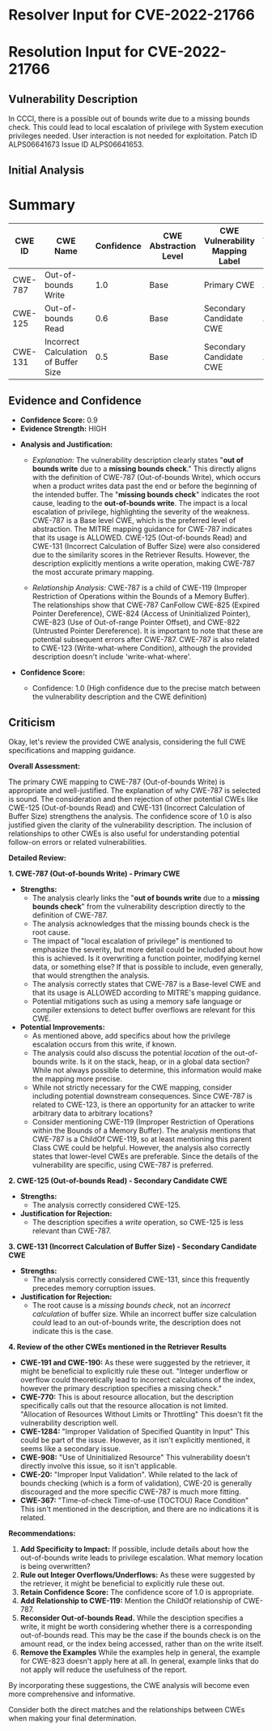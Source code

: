 # Resolver Input for CVE-2022-21766

# Resolution Input for CVE-2022-21766

## Vulnerability Description
In CCCI, there is a possible out of bounds write due to a missing bounds check. This could lead to local escalation of privilege with System execution privileges needed. User interaction is not needed for exploitation. Patch ID ALPS06641673 Issue ID ALPS06641653.

## Initial Analysis
# Summary
| CWE ID | CWE Name | Confidence | CWE Abstraction Level | CWE Vulnerability Mapping Label | CWE-Vulnerability Mapping Notes |
|---|---|---|---|---|---|
| CWE-787 | Out-of-bounds Write | 1.0 | Base | Primary CWE | Allowed |
| CWE-125 | Out-of-bounds Read | 0.6 | Base | Secondary Candidate CWE | Allowed |
| CWE-131 | Incorrect Calculation of Buffer Size | 0.5 | Base | Secondary Candidate CWE | Allowed |

## Evidence and Confidence

*   **Confidence Score:** 0.9
*   **Evidence Strength:** HIGH

- **Analysis and Justification:**  
  - *Explanation:* The vulnerability description clearly states "**out of bounds write** due to a **missing bounds check**." This directly aligns with the definition of CWE-787 (Out-of-bounds Write), which occurs when a product writes data past the end or before the beginning of the intended buffer. The "**missing bounds check**" indicates the root cause, leading to the **out-of-bounds write**. The impact is a local escalation of privilege, highlighting the severity of the weakness. CWE-787 is a Base level CWE, which is the preferred level of abstraction. The MITRE mapping guidance for CWE-787 indicates that its usage is ALLOWED. CWE-125 (Out-of-bounds Read) and CWE-131 (Incorrect Calculation of Buffer Size) were also considered due to the similarity scores in the Retriever Results. However, the description explicitly mentions a write operation, making CWE-787 the most accurate primary mapping.

  - *Relationship Analysis:* CWE-787 is a child of CWE-119 (Improper Restriction of Operations within the Bounds of a Memory Buffer). The relationships show that CWE-787 CanFollow CWE-825 (Expired Pointer Dereference), CWE-824 (Access of Uninitialized Pointer), CWE-823 (Use of Out-of-range Pointer Offset), and CWE-822 (Untrusted Pointer Dereference). It is important to note that these are potential subsequent errors after CWE-787. CWE-787 is also related to CWE-123 (Write-what-where Condition), although the provided description doesn't include 'write-what-where'.

- **Confidence Score:**  
  - Confidence: 1.0 (High confidence due to the precise match between the vulnerability description and the CWE definition)

## Criticism
Okay, let's review the provided CWE analysis, considering the full CWE specifications and mapping guidance.

**Overall Assessment:**

The primary CWE mapping to CWE-787 (Out-of-bounds Write) is appropriate and well-justified. The explanation of why CWE-787 is selected is sound. The consideration and then rejection of other potential CWEs like CWE-125 (Out-of-bounds Read) and CWE-131 (Incorrect Calculation of Buffer Size) strengthens the analysis.  The confidence score of 1.0 is also justified given the clarity of the vulnerability description.  The inclusion of relationships to other CWEs is also useful for understanding potential follow-on errors or related vulnerabilities.

**Detailed Review:**

**1.  CWE-787 (Out-of-bounds Write) - Primary CWE**

*   **Strengths:**
    *   The analysis clearly links the "**out of bounds write** due to a **missing bounds check**" from the vulnerability description directly to the definition of CWE-787.
    *   The analysis acknowledges that the missing bounds check is the root cause.
    *   The impact of "local escalation of privilege" is mentioned to emphasize the severity, but more detail could be included about how this is achieved.  Is it overwriting a function pointer, modifying kernel data, or something else? If that is possible to include, even generally, that would strengthen the analysis.
    *   The analysis correctly states that CWE-787 is a Base-level CWE and that its usage is ALLOWED according to MITRE's mapping guidance.
    *   Potential mitigations such as using a memory safe language or compiler extensions to detect buffer overflows are relevant for this CWE.
*   **Potential Improvements:**
    *   As mentioned above, add specifics about how the privilege escalation occurs from this write, if known.
    *   The analysis could also discuss the potential *location* of the out-of-bounds write. Is it on the stack, heap, or in a global data section? While not always possible to determine, this information would make the mapping more precise.
    *   While not strictly necessary for the CWE mapping, consider including potential downstream consequences. Since CWE-787 is related to CWE-123, is there an opportunity for an attacker to write arbitrary data to arbitrary locations?
    *   Consider mentioning CWE-119 (Improper Restriction of Operations within the Bounds of a Memory Buffer).  The analysis mentions that CWE-787 is a ChildOf CWE-119, so at least mentioning this parent Class CWE could be helpful.  However, the analysis also correctly states that lower-level CWEs are preferable.  Since the details of the vulnerability are specific, using CWE-787 is preferred.

**2.  CWE-125 (Out-of-bounds Read) - Secondary Candidate CWE**

*   **Strengths:**
    *   The analysis correctly considered CWE-125.
*   **Justification for Rejection:**
    *   The description specifies a *write* operation, so CWE-125 is less relevant than CWE-787.

**3.  CWE-131 (Incorrect Calculation of Buffer Size) - Secondary Candidate CWE**

*   **Strengths:**
    *   The analysis correctly considered CWE-131, since this frequently precedes memory corruption issues.
*   **Justification for Rejection:**
    *   The root cause is a *missing bounds check*, not an *incorrect calculation* of buffer size. While an incorrect buffer size calculation *could* lead to an out-of-bounds write, the description does not indicate this is the case.

**4. Review of the other CWEs mentioned in the Retriever Results**

*   **CWE-191 and CWE-190:** As these were suggested by the retriever, it might be beneficial to explicitly rule these out. "Integer underflow or overflow could theoretically lead to incorrect calculations of the index, however the primary description specifies a missing check."
*   **CWE-770:**  This is about resource allocation, but the description specifically calls out that the resource allocation is not limited. "Allocation of Resources Without Limits or Throttling" This doesn't fit the vulnerability description well.
*   **CWE-1284:** "Improper Validation of Specified Quantity in Input" This could be part of the issue. However, as it isn't explicitly mentioned, it seems like a secondary issue.
*   **CWE-908:** "Use of Uninitialized Resource" This vulnerability doesn't directly involve this issue, so it isn't applicable.
*   **CWE-20:** "Improper Input Validation". While related to the lack of bounds checking (which is a form of validation), CWE-20 is generally discouraged and the more specific CWE-787 is much more fitting.
*    **CWE-367:** "Time-of-check Time-of-use (TOCTOU) Race Condition" This isn't mentioned in the description, and there are no indications it is related.

**Recommendations:**

1.  **Add Specificity to Impact:** If possible, include details about how the out-of-bounds write leads to privilege escalation. What memory location is being overwritten?
2.  **Rule out Integer Overflows/Underflows:**  As these were suggested by the retriever, it might be beneficial to explicitly rule these out.
3.  **Retain Confidence Score:**  The confidence score of 1.0 is appropriate.
4.  **Add Relationship to CWE-119:** Mention the ChildOf relationship of CWE-787.
5.  **Reconsider Out-of-bounds Read.** While the desciption specifies a write, it might be worth considering whether there is a corresponding out-of-bounds read. This may be the case if the bounds check is on the amount read, or the index being accessed, rather than on the write itself.
6.  **Remove the Examples** While the examples help in general, the example for CWE-823 doesn't apply here at all. In general, example links that do not apply will reduce the usefulness of the report.

By incorporating these suggestions, the CWE analysis will become even more comprehensive and informative.

Consider both the direct matches and the relationships between CWEs
when making your final determination.
        